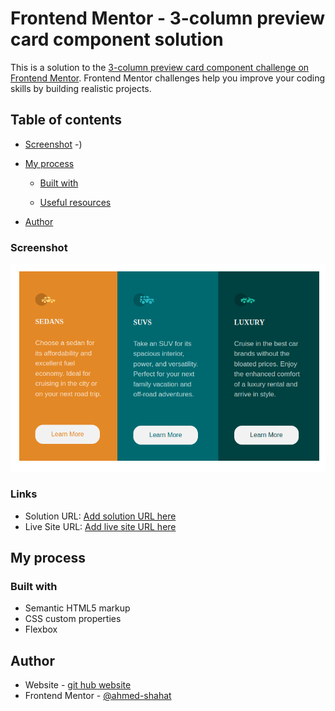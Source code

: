 # Frontend Mentor - 3-column preview card component solution

This is a solution to the [3-column preview card component challenge on Frontend Mentor](https://www.frontendmentor.io/challenges/3column-preview-card-component-pH92eAR2-). Frontend Mentor challenges help you improve your coding skills by building realistic projects.

## Table of contents

- [Screenshot](#screenshot)
  -)
- [My process](#my-process)

  - [Built with](#built-with)

  - [Useful resources](#useful-resources)

- [Author](#author)

### Screenshot

![screenShoot](./images/Screenshot%20from%202024-03-10%2014-51-49.png)

### Links

- Solution URL: [Add solution URL here](https://your-solution-url.com)
- Live Site URL: [Add live site URL here](https://your-live-site-url.com)

## My process

### Built with

- Semantic HTML5 markup
- CSS custom properties
- Flexbox

## Author

- Website - [git hub website](https://www.your-site.com)
- Frontend Mentor - [@ahmed-shahat](https://www.frontendmentor.io/profile/ahmed-shahat)
